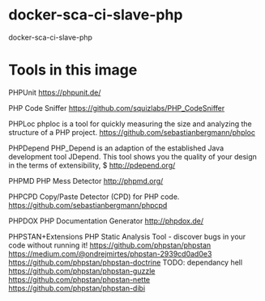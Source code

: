 # docker-sca-ci-slave-php
docker-sca-ci-slave-php

# Tools in this image

PHPUnit
https://phpunit.de/

PHP Code Sniffer
https://github.com/squizlabs/PHP_CodeSniffer

PHPLoc
phploc is a tool for quickly measuring the size and analyzing the structure of a PHP project.
https://github.com/sebastianbergmann/phploc

PHPDepend
PHP_Depend is an adaption of the established Java development tool JDepend. This tool shows you the quality of your design in the terms of extensibility, $
http://pdepend.org/

PHPMD
PHP Mess Detector
http://phpmd.org/

PHPCPD
Copy/Paste Detector (CPD) for PHP code.
https://github.com/sebastianbergmann/phpcpd

PHPDOX
PHP Documentation Generator
http://phpdox.de/

PHPSTAN+Extensions
PHP Static Analysis Tool - discover bugs in your code without running it!
https://github.com/phpstan/phpstan
https://medium.com/@ondrejmirtes/phpstan-2939cd0ad0e3
https://github.com/phpstan/phpstan-doctrine
TODO: dependancy hell https://github.com/phpstan/phpstan-guzzle
https://github.com/phpstan/phpstan-nette
https://github.com/phpstan/phpstan-dibi
